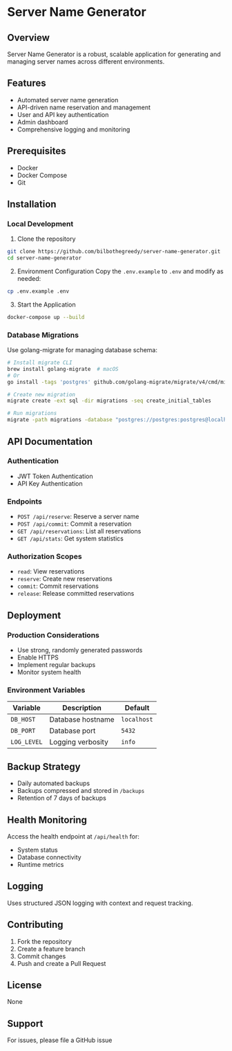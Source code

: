 # Server Name Generator

## Overview
Server Name Generator is a robust, scalable application for generating and managing server names across different environments.

## Features
- Automated server name generation
- API-driven name reservation and management
- User and API key authentication
- Admin dashboard
- Comprehensive logging and monitoring

## Prerequisites
- Docker
- Docker Compose
- Git

## Installation

### Local Development
1. Clone the repository
```bash
git clone https://github.com/bilbothegreedy/server-name-generator.git
cd server-name-generator
```

2. Environment Configuration
Copy the `.env.example` to `.env` and modify as needed:
```bash
cp .env.example .env
```

3. Start the Application
```bash
docker-compose up --build
```

### Database Migrations
Use golang-migrate for managing database schema:
```bash
# Install migrate CLI
brew install golang-migrate  # macOS
# Or
go install -tags 'postgres' github.com/golang-migrate/migrate/v4/cmd/migrate@latest

# Create new migration
migrate create -ext sql -dir migrations -seq create_initial_tables

# Run migrations
migrate -path migrations -database "postgres://postgres:postgres@localhost:5432/server_names?sslmode=disable" up
```

## API Documentation

### Authentication
- JWT Token Authentication
- API Key Authentication

### Endpoints
- `POST /api/reserve`: Reserve a server name
- `POST /api/commit`: Commit a reservation
- `GET /api/reservations`: List all reservations
- `GET /api/stats`: Get system statistics

### Authorization Scopes
- `read`: View reservations
- `reserve`: Create new reservations
- `commit`: Commit reservations
- `release`: Release committed reservations

## Deployment

### Production Considerations
- Use strong, randomly generated passwords
- Enable HTTPS
- Implement regular backups
- Monitor system health

### Environment Variables
| Variable | Description | Default |
|----------|-------------|---------|
| `DB_HOST` | Database hostname | `localhost` |
| `DB_PORT` | Database port | `5432` |
| `LOG_LEVEL` | Logging verbosity | `info` |

## Backup Strategy
- Daily automated backups
- Backups compressed and stored in `/backups`
- Retention of 7 days of backups

## Health Monitoring
Access the health endpoint at `/api/health` for:
- System status
- Database connectivity
- Runtime metrics

## Logging
Uses structured JSON logging with context and request tracking.

## Contributing
1. Fork the repository
2. Create a feature branch
3. Commit changes
4. Push and create a Pull Request

## License
None

## Support
For issues, please file a GitHub issue